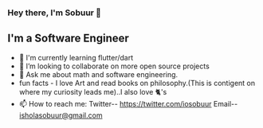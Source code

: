 ### Hey there, I'm Sobuur 👋

## I'm a Software Engineer

- 🔭 I'm currently learning flutter/dart
- 👯 I’m looking to collaborate on more open source projects
-  💬 Ask me about math and software engineering.
-  fun facts - I love Art and read books on philosophy.(This is contigent on where my curiosity leads me)..I also love 🐈's
- 📫 How to reach me: Twitter-- https://twitter.com/iosobuur Email-- isholasobuur@gmail.com
